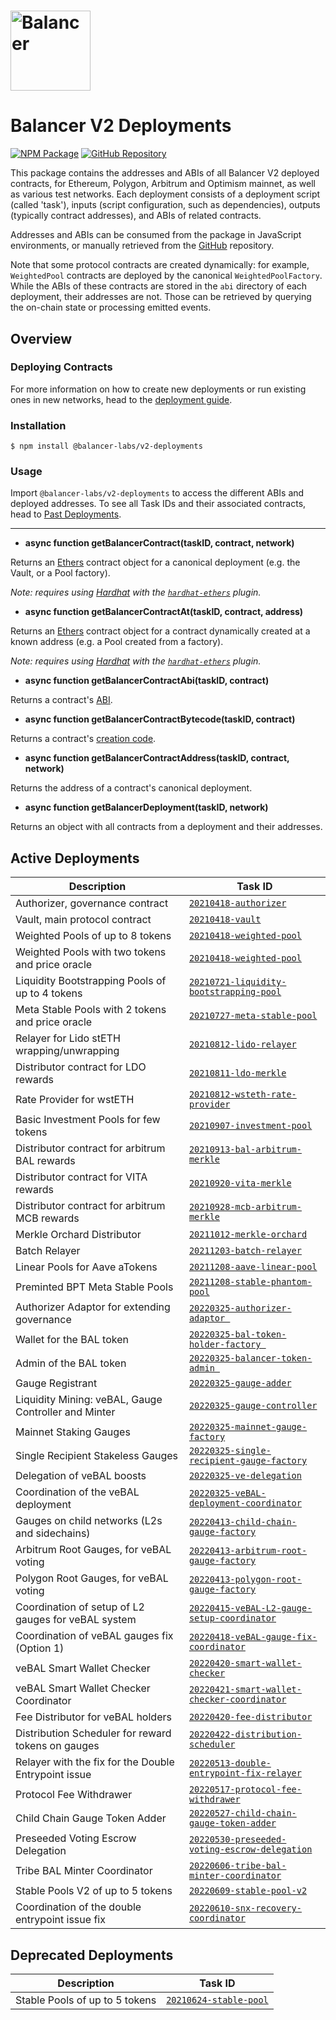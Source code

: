 # <img src="../../logo.svg" alt="Balancer" height="128px">

# Balancer V2 Deployments

[![NPM Package](https://img.shields.io/npm/v/@balancer-labs/v2-deployments.svg)](https://www.npmjs.org/package/@balancer-labs/v2-deployments)
[![GitHub Repository](https://img.shields.io/badge/github-deployments-lightgrey?logo=github)](https://github.com/balancer-labs/balancer-v2-monorepo/tree/deployments-latest/pkg/deployments)

This package contains the addresses and ABIs of all Balancer V2 deployed contracts, for Ethereum, Polygon, Arbitrum and Optimism mainnet, as well as various test networks. Each deployment consists of a deployment script (called 'task'), inputs (script configuration, such as dependencies), outputs (typically contract addresses), and ABIs of related contracts.

Addresses and ABIs can be consumed from the package in JavaScript environments, or manually retrieved from the [GitHub](https://github.com/balancer-labs/balancer-v2-monorepo/tree/master/pkg/deployments) repository.

Note that some protocol contracts are created dynamically: for example, `WeightedPool` contracts are deployed by the canonical `WeightedPoolFactory`. While the ABIs of these contracts are stored in the `abi` directory of each deployment, their addresses are not. Those can be retrieved by querying the on-chain state or processing emitted events.

## Overview

### Deploying Contracts

For more information on how to create new deployments or run existing ones in new networks, head to the [deployment guide](DEPLOYING.md).

### Installation

```console
$ npm install @balancer-labs/v2-deployments
```

### Usage

Import `@balancer-labs/v2-deployments` to access the different ABIs and deployed addresses. To see all Task IDs and their associated contracts, head to [Past Deployments](#past-deployments).

---

- **async function getBalancerContract(taskID, contract, network)**

Returns an [Ethers](https://docs.ethers.io/v5/) contract object for a canonical deployment (e.g. the Vault, or a Pool factory).

_Note: requires using [Hardhat](https://hardhat.org/) with the [`hardhat-ethers`](https://hardhat.org/plugins/nomiclabs-hardhat-ethers.html) plugin._

- **async function getBalancerContractAt(taskID, contract, address)**

Returns an [Ethers](https://docs.ethers.io/v5/) contract object for a contract dynamically created at a known address (e.g. a Pool created from a factory).

_Note: requires using [Hardhat](https://hardhat.org/) with the [`hardhat-ethers`](https://hardhat.org/plugins/nomiclabs-hardhat-ethers.html) plugin._

- **async function getBalancerContractAbi(taskID, contract)**

Returns a contract's [ABI](https://docs.soliditylang.org/en/latest/abi-spec.html).

- **async function getBalancerContractBytecode(taskID, contract)**

Returns a contract's [creation code](https://docs.soliditylang.org/en/latest/contracts.html#creating-contracts).

- **async function getBalancerContractAddress(taskID, contract, network)**

Returns the address of a contract's canonical deployment.

- **async function getBalancerDeployment(taskID, network)**

Returns an object with all contracts from a deployment and their addresses.

## Active Deployments

| Description                                          | Task ID                                                                                              |
| ---------------------------------------------------- | ---------------------------------------------------------------------------------------------------- |
| Authorizer, governance contract                      | [`20210418-authorizer`](./tasks/20210418-authorizer)                                                 |
| Vault, main protocol contract                        | [`20210418-vault`](./tasks/20210418-vault)                                                           |
| Weighted Pools of up to 8 tokens                     | [`20210418-weighted-pool`](./tasks/20210418-weighted-pool)                                           |
| Weighted Pools with two tokens and price oracle      | [`20210418-weighted-pool`](./tasks/20210418-weighted-pool)                                           |
| Liquidity Bootstrapping Pools of up to 4 tokens      | [`20210721-liquidity-bootstrapping-pool`](./tasks/20210721-liquidity-bootstrapping-pool)             |
| Meta Stable Pools with 2 tokens and price oracle     | [`20210727-meta-stable-pool`](./tasks/20210727-meta-stable-pool)                                     |
| Relayer for Lido stETH wrapping/unwrapping           | [`20210812-lido-relayer`](./tasks/20210812-lido-relayer)                                             |
| Distributor contract for LDO rewards                 | [`20210811-ldo-merkle`](./tasks/20210811-ldo-merkle)                                                 |
| Rate Provider for wstETH                             | [`20210812-wsteth-rate-provider`](./tasks/20210812-wsteth-rate-provider)                             |
| Basic Investment Pools for few tokens                | [`20210907-investment-pool`](./tasks/20210907-investment-pool)                                       |
| Distributor contract for arbitrum BAL rewards        | [`20210913-bal-arbitrum-merkle`](./tasks/20210913-bal-arbitrum-merkle)                               |
| Distributor contract for VITA rewards                | [`20210920-vita-merkle`](./tasks/20210920-vita-merkle)                                               |
| Distributor contract for arbitrum MCB rewards        | [`20210928-mcb-arbitrum-merkle`](./tasks/20210928-mcb-arbitrum-merkle)                               |
| Merkle Orchard Distributor                           | [`20211012-merkle-orchard`](./tasks/20211012-merkle-orchard)                                         |
| Batch Relayer                                        | [`20211203-batch-relayer`](./tasks/20211203-batch-relayer)                                           |
| Linear Pools for Aave aTokens                        | [`20211208-aave-linear-pool`](./tasks/20211208-aave-linear-pool)                                     |
| Preminted BPT Meta Stable Pools                      | [`20211208-stable-phantom-pool`](./tasks/20211208-stable-phantom-pool)                               |
| Authorizer Adaptor for extending governance          | [`20220325-authorizer-adaptor `](./tasks/20220325-authorizer-adaptor)                                |
| Wallet for the BAL token                             | [`20220325-bal-token-holder-factory `](./tasks/20220325-bal-token-holder-factory)                    |
| Admin of the BAL token                               | [`20220325-balancer-token-admin `](./tasks/20220325-balancer-token-admin)                            |
| Gauge Registrant                                     | [`20220325-gauge-adder`](./tasks/20220325-gauge-adder)                                               |
| Liquidity Mining: veBAL, Gauge Controller and Minter | [`20220325-gauge-controller`](./tasks/20220325-gauge-controller)                                     |
| Mainnet Staking Gauges                               | [`20220325-mainnet-gauge-factory`](./tasks/20220325-mainnet-gauge-factory)                           |
| Single Recipient Stakeless Gauges                    | [`20220325-single-recipient-gauge-factory`](./tasks/20220325-single-recipient-gauge-factory)         |
| Delegation of veBAL boosts                           | [`20220325-ve-delegation`](./tasks/20220325-ve-delegation)                                           |
| Coordination of the veBAL deployment                 | [`20220325-veBAL-deployment-coordinator`](./tasks/20220325-veBAL-deployment-coordinator)             |
| Gauges on child networks (L2s and sidechains)        | [`20220413-child-chain-gauge-factory`](./tasks/20220413-child-chain-gauge-factory)                   |
| Arbitrum Root Gauges, for veBAL voting               | [`20220413-arbitrum-root-gauge-factory`](./tasks/20220413-arbitrum-root-gauge-factory)               |
| Polygon Root Gauges, for veBAL voting                | [`20220413-polygon-root-gauge-factory`](./tasks/20220413-polygon-root-gauge-factory)                 |
| Coordination of setup of L2 gauges for veBAL system  | [`20220415-veBAL-L2-gauge-setup-coordinator`](./tasks/20220415-veBAL-L2-gauge-setup-coordinator)     |
| Coordination of veBAL gauges fix (Option 1)          | [`20220418-veBAL-gauge-fix-coordinator`](./tasks/20220418-veBAL-gauge-fix-coordinator)               |
| veBAL Smart Wallet Checker                           | [`20220420-smart-wallet-checker`](./tasks/20220420-smart-wallet-checker)                             |
| veBAL Smart Wallet Checker Coordinator               | [`20220421-smart-wallet-checker-coordinator`](./tasks/20220421-smart-wallet-checker-coordinator)     |
| Fee Distributor for veBAL holders                    | [`20220420-fee-distributor`](./tasks/20220420-fee-distributor)                                       |
| Distribution Scheduler for reward tokens on gauges   | [`20220422-distribution-scheduler`](./tasks/20220422-distribution-scheduler)                         |
| Relayer with the fix for the Double Entrypoint issue | [`20220513-double-entrypoint-fix-relayer`](./tasks/20220513-double-entrypoint-fix-relayer)           |
| Protocol Fee Withdrawer                              | [`20220517-protocol-fee-withdrawer`](./tasks/20220517-protocol-fee-withdrawer)                       |
| Child Chain Gauge Token Adder                        | [`20220527-child-chain-gauge-token-adder`](./tasks/20220527-child-chain-gauge-token-adder)           |
| Preseeded Voting Escrow Delegation                   | [`20220530-preseeded-voting-escrow-delegation`](./tasks/20220530-preseeded-voting-escrow-delegation) |
| Tribe BAL Minter Coordinator                         | [`20220606-tribe-bal-minter-coordinator`](./tasks/20220606-tribe-bal-minter-coordinator)             |
| Stable Pools V2 of up to 5 tokens                    | [`20220609-stable-pool-v2`](./tasks/20220609-stable-pool-v2)                                         |
| Coordination of the double entrypoint issue fix      | [`20220610-snx-recovery-coordinator`](./tasks/20220610-snx-recovery-coordinator)                     |

## Deprecated Deployments

| Description                    | Task ID                                                           |
| ------------------------------ | ----------------------------------------------------------------- |
| Stable Pools of up to 5 tokens | [`20210624-stable-pool`](./tasks/deprecated-20210624-stable-pool) |
